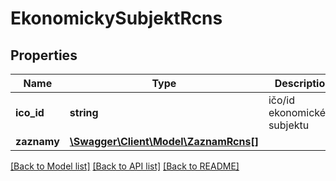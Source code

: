 # EkonomickySubjektRcns

## Properties
Name | Type | Description | Notes
------------ | ------------- | ------------- | -------------
**ico_id** | **string** | ičo/id ekonomického subjektu | [optional] 
**zaznamy** | [**\Swagger\Client\Model\ZaznamRcns[]**](ZaznamRcns.md) |  | [optional] 

[[Back to Model list]](../../README.md#documentation-for-models) [[Back to API list]](../../README.md#documentation-for-api-endpoints) [[Back to README]](../../README.md)

